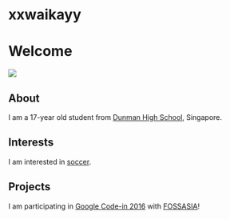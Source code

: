 # xxwaikayy
<!DOCTYPE html>
<html>
  <head>
    <link rel="stylesheet" href="style.css" />
    <title>My Portfolio</title>
  </head>
  <body>
    <h1>Welcome</h1>
    <img src="photo.jpg" />
    <h2>About</h2>
    <p>I am a 17-year old student from <a href="http://www.dunmanhigh.moe.edu.sg">Dunman High School</a>, Singapore.</p>
    <h2>Interests</h2>
    <p>I am interested in <a href="http://www.espn.com/">soccer</a>.</p>
    <h2>Projects</h2>
    <p>I am participating in <a href="https://developers.google.com/open-source/gci/">Google Code-in 2016</a> with <a href="http://fossasia.org">FOSSASIA</a>!</p>
  </body>
</html>
